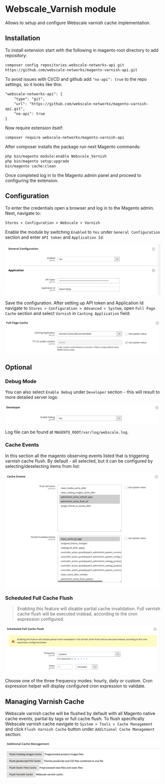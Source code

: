 # Webscale_Varnish module
Allows to setup and configure Webscale varnish cache implementation.

## Installation
To install extension start with the following in magento root directory to add repository:
```console
composer config repositories.webscale-networks-api git https://github.com/webscale-networks/magento-varnish-api.git
```

To avoid issues with CI/CD and github add `"no-api": true` to the repo settings, so it looks like this:
```console
"webscale-networks-api": {
    "type": "git",
    "url": "https://github.com/webscale-networks/magento-varnish-api.git",
    "no-api": true
}
```

Now require extension itself:
```console
composer require webscale-networks/magento-varnish-api
```

After composer installs the package run next Magento commands:

```console
php bin/magento module:enable Webscale_Varnish
php bin/magento setup:upgrade
bin/magento cache:clean
```

Once completed log in to the Magento admin panel and proceed to configuring the extension.

## Configuration

To enter the credentials open a browser and log in to the Magento admin. Next, navigate to:
```
Stores > Configuration > Webscale > Varnish
```

Enable the module by switching `Enabled` to `Yes` under `General Configuration` section and enter `API token` and `Application Id`:

![Webscale Varnish Configuration](Documentation/enable-extension2.png "Webscale Varnish Configuration Page")

Save the configuration. After setting up API token and Application Id navigate to `Stores > Configuration > Advanced > System`, open `Full Page Cache` section and select `Varnish` in `Caching Application` field:

![Webscale Varnish Configuration](Documentation/caching-application.png "Caching Application")

## Optional

### Debug Mode

You can also select `Enable Debug` under `Developer` section - this will result to more detailed server logs:

![Webscale Varnish Configuration](Documentation/debug-logs.png "Debug Logging")

Log file can be found at `MAGENTO_ROOT/var/log/webscale.log`.

### Cache Events

In this section all the magento observing events listed that is triggering varnish cache flush. By default - all selected, but it can be configured by selecting/deselecting items from list: 

![Webscale Varnish Configuration](Documentation/cache-events.png "Cache Flush by Events")

### Scheduled Full Cache Flush

> Enabling this feature will disable partial cache invalidation. Full varnish cache flush will be executed instead, according to the cron expression configured.

![Webscale Varnish Configuration](Documentation/scheduled-full-cache-flush.png "Scheduled Full Cache Flush")

Choose one of the three frequency modes: hourly, daily or custom. Cron expression helper will display configured cron expression to validate.  

## Managing Varnish Cache

Webscale varnish cache will be flushed by default with all Magento native cache events, partial by tags or full cache flush.
To flush specifically Webscale varnish cache navigate to `System > Tools > Cache Management` and click `Flush Varnish Cache` button under `Additional Cache Management` section:

![Webscale Varnish Configuration](Documentation/flush-cache.png "Flush Cache")
